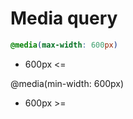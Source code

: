 <!-- TITLE: CSS -->
<!-- SUBTITLE: CSS,Stylesheet -->

# Media query
```css
@media(max-width: 600px)
```
* 600px <=

@media(min-width: 600px)
* 600px >=
